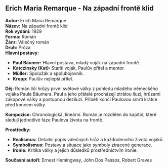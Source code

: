 ## Erich Maria Remarque - Na západní frontě klid

**Autor:** Erich Maria Remarque  
**Název:** Na západní frontě klid  
**Rok vydání:** 1929  
**Forma:** Román  
**Žánr:** Válečný román  
**Druh:** Próza  
**Hlavní postavy:**
- **Paul Bäumer:** Hlavní postava, mladý voják na západní frontě.
- **Katczinsky (Kat):** Starší voják, Paulův přítel a mentor.
- **Müller:** Spolužák a spolubojovník.
- **Kropp:** Paulův nejlepší přítel.

**Děj:** Román líčí hrůzy první světové války z pohledu mladého německého vojáka Paula Bäumera. Paul a jeho přátelé procházejí ztrátou iluzí, hrůzami zákopové války a postupnou deziluzí. Příběh končí Paulovou smrtí krátce před koncem války.

**Kompozice:** Chronologická, lineární. Román je rozdělen do kapitol, které sledují jednotlivé fáze Paulova života na frontě.

**Prostředky:** 
- **Realismus:** Detailní popis válečných hrůz a každodenního života vojáků.
- **Symbolismus:** Postavy a situace jako symboly ztracené generace.
- **Ironie:** Kritika války a jejích důsledků prostřednictvím ironie.

**Současní autoři:** Ernest Hemingway, John Dos Passos, Robert Graves
